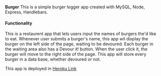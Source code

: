 **Burger**
This is a simple burger logger app created with MySQL, Node, Express, Handlebars.

#### Functionality
  This is a restaurent app that lets users input the names of burgers the'd like to eat. Whenever user submits a burger's name, this app wil display the burger on the left side of the page, waiting to be devoured. Each burger in the waiting area also has a Devour it! button. When the user click it, the burger will move to the right side of the page. This app will store every burger in a data base, whether devoured or not.
  
 This app is deployed in [Heroku Link](https://pacific-bastion-19820.herokuapp.com/burgers)


